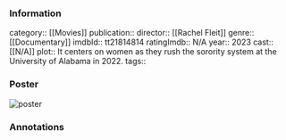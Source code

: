 ### Information
category:: [[Movies]]
publication:: 
director:: [[Rachel Fleit]]
genre:: [[Documentary]]
imdbId:: tt21814814
ratingImdb:: N/A
year:: 2023
cast:: [[N/A]]
plot:: It centers on women as they rush the sorority system at the University of Alabama in 2022.
tags::


### Poster
![poster](https://m.media-amazon.com/images/M/MV5BOWE1NGRjM2MtZTRkMC00NGI0LTk1ZGQtMjA4OTcyMTE1ZWMzXkEyXkFqcGdeQXVyMTAyMjQ3NzQ1._V1_SX300.jpg)


### Annotations
